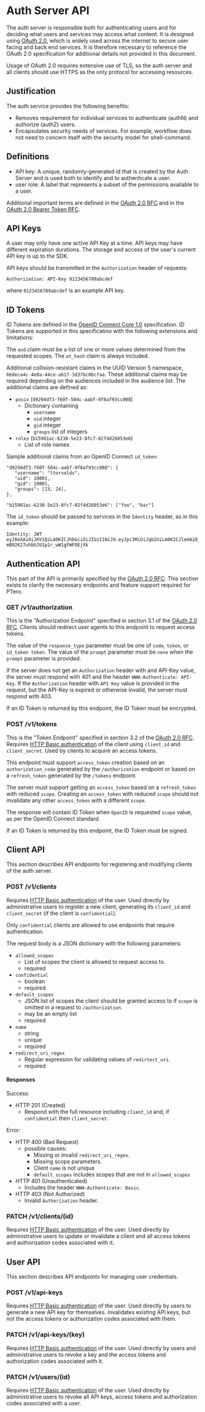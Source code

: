 # Auth Server API
The auth server is responsible both for authenticating users and for deciding
what users and services may access what content.  It is designed using
[OAuth 2.0][1], which is widely used across the internet to secure user facing
and back end services.  It is therefore necessary to reference the OAuth 2.0
specification for additional details not provided in this document.

Usage of OAuth 2.0 requires extensive use of TLS, so the auth server and all
clients should use HTTPS as the only protocol for accessing resources.


## Justification
The auth service provides the following benefits:

- Removes requirement for individual services to authenticate (authN) and
  authorize (authZ) users.
- Encapsulates security needs of services. For example, workflow does not need
  to concern itself with the security model for shell-command.


## Definitions
- API key: A unique, randomly-generated id that is created by the Auth Server
  and is used both to identify and to authenticate a user.
- user role: A label that represents a subset of the permissions available to a
  user.

Additional important terms are defined in the
[OAuth 2.0 RFC][1] and in the [OAuth 2.0 Bearer Token RFC][2].


## API Keys
A user may only have one active API Key at a time.  API keys may have different
expiration durations.  The storage and access of the user's current API key is
up to the SDK.

API keys should be transmitted in the `Authorization` header of requests:

    Authorization: API-Key 0123456789abcdef

where `0123456789abcdef` is an example API key.

## ID Tokens

ID Tokens are defined in the [OpenID Connect Core 1.0][4] specification.  ID
Tokens are supported in this specificatino with the following extensions and
limitations:

The `aud` claim must be a list of one or more values determined from the
requested scopes.  The `at_hash` claim is always included.

Additional collision-resistant claims in the UUID Version 5 namespace, 
`66deca4c-4e8a-44ce-a617-3d37bc0bcfaa`.  These additional claims may be
required depending on the audiences included in the audience list.  The
additional claims are defined as:
- `posix` (`d9294df3-f60f-504c-aabf-9f8af93cc008`)
    -  Dictionary containing
        - `username`
        - `uid` integer
        - `gid` integer
        - `groups` list of integers
- `roles` (`b15901ac-6238-5e23-8fc7-02f4d26053e6`)
    -  List of role names


Sample additional claims from an OpenID Connect `id_token`:

    "d9294df3-f60f-504c-aabf-9f8af93cc008": {
       "username": "ltorvalds",
       "uid": 10001,
       "gid": 10001,
       "groups": [13, 24],
    },

    "b15901ac-6238-5e23-8fc7-02f4d26053e6": ["foo", "bar"]

The `id_token` should be passed to services in the `Identity` header, as in
this example:

    Identity: JWT eyJ0eXAiOiJKV1QiLA0KICJhbGciOiJIUzI1NiJ9.eyJpc3MiOiJqb2UiLA0KICJleHAiOjEzMDA4MTkzODAsDQogImh0dHA6Ly9leGFtcGxlLmNvbS9pc19yb290Ijp0cnVlfQ.dBjftJeZ4CVP-mB92K27uhbUJU1p1r_wW1gFWFOEjXk


## Authentication API
This part of the API is primarily specified by the [OAuth 2.0 RFC][1].  This
section exists to clarify the necessary endpoints and feature support required
for PTero.

### GET /v1/authorization
This is the "Authorization Endpoint" specified in section 3.1 of the
[OAuth 2.0 RFC][1].  Clients should redirect user agents to this endpoint to
request access tokens.

The value of the `response_type` parameter must be one of `code`, `token`, or
`id_token token`.  The value of the `prompt` parameter must be `none` when the
`prompt` parameter is provided.

If the server does not get an `Authorization` header with and API-Key value,
the server must respond with 401 and the header `WWW-Authenticate: API-Key`.
If the `Authorization` header with `API-Key` value is provided in the request,
but the API-Key is expired or otherwise invalid, the server must respond with
403.

If an ID Token is returned by this endpoint, the ID Token must be encrypted.

### POST /v1/tokens
This is the "Token Endpoint" specified in section 3.2 of the
[OAuth 2.0 RFC][1].  Requires [HTTP Basic authentication][3] of the client
using `client_id` and `client_secret`.  Used by clients to acquire an access
tokens.

This endpoint must support `access_token` creation based on an
`authorization_code` generated by the `/authorization` endpoint or based on a
`refresh_token` generated by the `/tokens` endpoint.

The server must support getting an `access_token` based on a `refresh_token`
with reduced `scope`.  Creating an `access_token` with reduced `scope` should
not invalidate any other `access_token` with a different `scope`.

The response will contain ID Token when `OpenID` is requested `scope` value, as
per the OpenID Connect standard.

If an ID Token is returned by this endpoint, the ID Token must be signed.


## Client API
This section describes API endpoints for registering and modifying clients of
the auth server.

### POST /v1/clients
Requires [HTTP Basic authentication][3] of the user.
Used directly by administrative users to register a new client, generating its
`client_id` and `client_secret` (if the client is `confidential`).

Only `confidential` clients are allowed to use endpoints that require
authentication.

The request body is a JSON dictionary with the following parameters:

- `allowed_scopes`
    - List of scopes the client is allowed to request access to.
    - required
- `confidential`
    - boolean
    - required
- `default_scopes`
    - JSON list of scopes the client should be granted access to if `scope` is
      omitted in a request to `/authorization`.
    - may be an empty list
    - required
- `name`
    - string
    - unique
    - required
- `redirect_uri_regex`
    - Regular expression for validating values of `redirtect_uri`.
    - required

#### Responses
Success:

- HTTP 201 (Created)
    - Respond with the full resource including `client_id` and, if
      `confidential` then `client_secret`.

Error:

- HTTP 400 (Bad Request)
    - possible causes:
        - Missing or invalid `redirect_uri_regex`.
        - Missing scope parameters.
        - Client `name` is not unique
        - `default_scopes` includes scopes that are not in `allowed_scopes`
- HTTP 401 (Unauthenticated)
    - Includes the header `WWW-Authenticate: Basic`.
- HTTP 403 (Not Authorized)
    - Invalid `Authorization` header.

### PATCH /v1/clients/(id)
Requires [HTTP Basic authentication][3] of the user.
Used directly by administrative users to update or invalidate a client and all
access tokens and authorization codes associated with it.


## User API
This section describes API endpoints for managing user credentials.

### POST /v1/api-keys
Requires [HTTP Basic authentication][3] of the user.
Used directly by users to generate a new API key for themselves.  Invalidates
existing API keys, but not the access tokens or authorization codes associated
with them.

### PATCH /v1/api-keys/(key)
Requires [HTTP Basic authentication][3] of the user.
Used directly by users and administrative users to revoke a key and the access
tokens and authorization codes associated with it.

### PATCH /v1/users/(id)
Requires [HTTP Basic authentication][3] of the user.
Used directly by administrative users to revoke all API keys, access tokens and
authorization codes associated with a user.


<!-- References -->
[1]: https://tools.ietf.org/html/rfc6749 "The OAuth 2.0 Authorization Framework"
[2]: https://tools.ietf.org/html/rfc6750 "The OAuth 2.0 Authorization Framework: Bearer Token Usage"
[3]: https://tools.ietf.org/html/rfc2617 "HTTP Authentication: Basic and Digest Access Authentication"
[4]: http://openid.net/specs/openid-connect-core-1_0.html "OpenID Connect Core 1.0"
